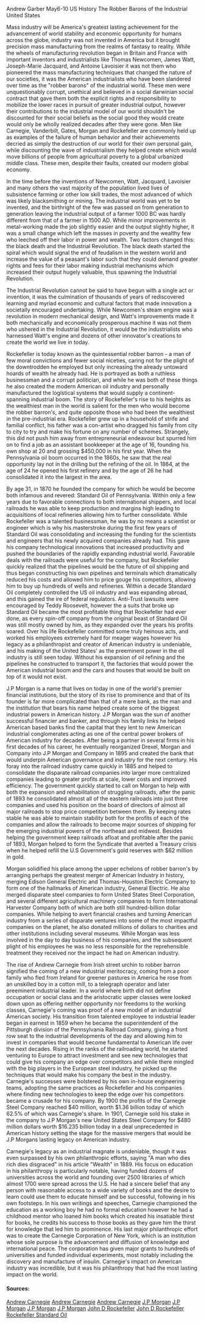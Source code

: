 Andrew Garber
May6-10
US History
The Robber Barons of the Industrial United States

Mass industry will be America's greatest lasting achievement for the advancement of world stability and economic opportunity for humans across the globe, industry was not invented in America but it brought precision mass manufacturing from the realms of fantasy to reality. While the wheels of manufacturing revolution began in Britain and France with important inventors and industrialists like Thomas Newcomen, James Watt, Joseph-Marie Jacquard, and Antoine Lavoisier it was not them who pioneered the mass manufacturing techniques that changed the nature of our societies, it was the American industrialists who have been slandered over time as the "robber barons" of the industrial world. These men were unquestionably corrupt, unethical and believed in a social darwinian social contract that gave them both the explicit rights and responsibility to mobilize the lower races in pursuit of greater industrial output, however their contributions to the industrial model of our world shouldn't be discounted for their social beliefs as the social good they would create would only be wholly realized decades after they were gone. Men like Carnegie, Vanderbilt, Gates, Morgan and Rockefeller are commonly held up as examples of the failure of human behavior and their achievements decried as simply the destruction of our world for their own personal gain, while discounting the wave of industrialism they helped create which would move billions of people from agricultural poverty to a global urbanized middle class. These men, despite their faults, created our modern global economy. 

In the time before the inventions of Newcomen, Watt, Jacquard, Lavoisier and many others the vast majority of the population lived lives of subsistence farming or other low skill trades, the most advanced of which was likely blacksmithing or mining. The industrial world was yet to be invented, and the birthright of the few was passed on from generation to generation leaving the industrial output of a farmer 1000 BC was hardly different from that of a farmer in 1500 AD. While minor improvements in metal-working made the job slightly easier and the output slightly higher, it was a small change which left the masses in poverty and the wealthy few who leeched off their labor in power and wealth. Two factors changed this: the black death and the Industrial Revolution. The black death started the spiral which would signal the end of feudalism in the western world and increase the value of a peasant's labor such that they could demand greater rights and fees for their labor making industrial mechanisms which increased their output hugely valuable, thus spawning the Industrial Revolution. 

The Industrial Revolution cannot be said to have begun with a single act or invention, it was the culmination of thousands of years of rediscovered learning and myriad economic and cultural factors that made innovation a societally encouraged undertaking. While Newcomen's steam engine was a revolution in modern mechanical design, and Watt's improvements made it both mechanically and economically prosperous machine it was not them who ushered in the Industrial Revolution, it would be the industrialists who harnessed Watt's engine and dozens of other innovator's creations to create the world we live in today.

Rockefeller is today known as the quintessential robber barron - a man of few moral convictions and fewer social niceties, caring not for the plight of the downtrodden he employed but only increasing the already untoward hoards of wealth he already had. He is portrayed as both a ruthless businessman and a corrupt politician, and while he was both of these things he also created the modern American oil industry and personally manufactured the logistical systems that would supply a continent-spanning industrial boom. The story of Rockefeller's rise to his heights as the wealthiest man in the world is salient for the men who would become the robber barron's, and quite opposite those who had been the wealthiest in the pre-industrial era. Rockefeller grew up in a household of strife and familial conflict, his father was a con-artist who dragged his family from city to city to try and make his fortune on any number of schemes. Strangely, this did not push him away from entrepreneurial endeavour but spurred him on to find a job as an assistant bookkeeper at the age of 16, founding his own shop at 20 and grossing $450,000 in his first year. When the Pennsylvania oil boom occurred in the 1860s, he saw that the real opportunity lay not in the drilling but the refining of the oil. In 1864, at the age of 24 he opened his first refinery and by the age of 26 he had consolidated it into the largest in the area. 

By age 31, in 1870 he founded the company for which he would be become both infamous and revered: Standard Oil of Pennsylvania. Within only a few years due to favorable connections to both international shippers, and local railroads he was able to keep production and margins high leading to acquisitions of local refineries allowing him to further consolidate. While Rockefeller was a talented businessman, he was by no means a scientist or engineer which is why his masterstroke during the first few years of Standard Oil was consolidating and increasing the funding for the scientists and engineers that his newly acquired companies already had. This gave his company technological innovations that increased productivity and pushed the boundaries of the rapidly expanding industrial world. Favorable deals with the railroads were useful for the company, but Rockefeller quickly realized that the pipelines would be the future of oil shipping and thus began constructing his own pipelines and terminals which dramatically reduced his costs and allowed him to price gouge his competitors, allowing him to buy up hundreds of wells and refineries. Within a decade Standard Oil completely controlled the US oil industry and was expanding abroad, and this gained the ire of federal regulators. Anti-Trust lawsuits were encouraged by Teddy Roosevelt, however the a suits that broke up Standard Oil became the most profitable thing that Rockefeller had ever done, as every spin-off company from the original beast of Standard Oil was still mostly owned by him, as they expanded over the years his profits soared. Over his life Rockefeller committed some truly heinous acts, and worked his employees extremely hard for meager wages however his legacy as a philanthropist and creator of American industry is undeniable, and his making of the United States' as the preeminent power in the oil industry is still seen today. Without his expansion of oil refining and the pipelines he constructed to transport it, the factories that would power the American industrial boom and the cars and houses that would be built on top of it would not exist.

J.P Morgan is a name that lives on today in one of the world's premier financial institutions, but the story of its rise to prominence and that of its founder is far more complicated than that of a mere bank, as the man and the institution that bears his name helped create some of the biggest industrial powers in American history. J.P Morgan was the sun of another successful financier and banker, and through his family links he helped American based banks find the capital that they lent to new American industrial conglomerates acting as one of the central power brokers of American industry for decades. After being a partner in several firms in his first decades of his career, he eventually reorganized Drexel, Morgan and Company into J.P Morgan and Company in 1895 and created the bank that would underpin American governance and industry for the next century. His foray into the railroad industry came quickly in 1885 and helped to consolidate the disparate railroad companies into larger more centralized companies leading to greater profits at scale, lower costs and improved efficiency. The government quickly started to call on Morgan to help with both the expansion and rehabilitation of struggling railroads, after the panic of 1893 he consolidated almost all of the eastern railroads into just three companies and used his position on the board of directors of almost all major railroads to stop price competition between them. By keeping rates stable he was able to maintain stability both for the profits of each of the companies and allow the railroads to become major sources of shipping for the emerging industrial powers of the northeast and midwest. Besides helping the government keep railroads afloat and profitable after the panic of 1893, Morgan helped to form the Syndicate that averted a Treasury crisis when he helped refill the U.S Government's gold reserves with $62 million in gold.

Morgan solidified his place among the upper echelons of robber barron's by arranging perhaps the greatest merger of American Industry in history, merging Edison General Electric and Thomas-Houston Electric Company to form one of the hallmarks of American industry, General Electric. He also merged disparate steel companies to form United States Steel Corporation, and several different agricultural machinery companies to form International Harvester Company both of which are both still hundred-billion dollar companies. While helping to avert financial crashes and turning American industry from a series of disparate ventures into some of the most impactful companies on the planet, he also donated millions of dollars to charities and other institutions including several museums. While Morgan was less involved in the day to day business of his companies, and the subsequent plight of his employees he was no less responsible for the reprehensible treatment they received nor the impact he had on American industry.

The rise of Andrew Carnegie from Irish street urchin to robber barron signified the coming of a new industrial meritocracy, coming from a poor family who fled from Ireland for greener pastures in America he rose from an unskilled boy in a cotton mill, to a telegraph operator and later preeminent industrial leader. In a world where birth did not define occupation or social class and the aristocratic upper classes were looked down upon as offering neither opportunity nor freedoms to the working classes, Carnegie's coming was proof of a new model of an industrial American society. His transition from talented employee to industrial leader began in earnest in 1859 when he became the superintendent of the Pittsburgh division of the Pennsylvania Railroad Company, giving a front row seat to the industrial developments of the day and allowing him to invest in companies that would become fundamental to American life over the next decades. Rising in the ranks of the railroading world, he started venturing to Europe to attract investment and see new technologies that could give his company an edge over competitors and while there mingled with the big players in the European steel industry, he picked up the techniques that would make his company the best in the industry. Carnegie's successes were bolstered by his own in-house engineering teams, adopting the same practices as Rockefeller and his companies where finding new technologies to keep the edge over his competitors became a crusade for his company. By 1900 the profits of the Carnegie Steel Company reached $40 million, worth $1.36 billion today of which 62.5% of which was Carnegie's share. In 1901, Carnegie sold his stake in the company to J.P Morgan's new United States Steel Company for $480 million dollars worth $16.235 billion today in a deal unprecedented in American history setting the stage for the massive mergers that would be J.P Morgans lasting legacy on American industry.

Carnegie's legacy as an industrial magnate is undeniable, though it was even surpassed by his own philanthropic efforts, saying "A man who dies rich dies disgraced" in his article "Wealth" in 1889. His focus on education in his philanthropy is particularly notable, having funded dozens of universities across the world and founding over 2500 libraries of which almost 1700 were spread across the U.S. He had a sincere belief that any person with reasonable access to a wide variety of books and the desire to learn could use them to educate himself and be successful, following in his own footsteps. In his own writings and speeches, Carnegie championed the education as a working boy he had no formal education however he had a childhood mentor who loaned him books which created his insatiable thirst for books, he credits his success to those books as they gave him the thirst for knowledge that led him to prominence. His last major philanthropic effort was to create the Carnegie Corporation of New York, which is an institution whose sole purpose is the advancement and diffusion of knowledge and international peace. The corporation has given major grants to hundreds of universities and funded individual experiments, most notably including the discovery and manufacture of insulin. Carnegie's impact on American industry was incredible, but it was his philanthropy that had the most lasting impact on the world.

#### Sources:
[Andrew Carnegie](https://www.biography.com/business-figure/andrew-carnegie)
[Andrew Carnegie](https://www.history.com/topics/19th-century/andrew-carnegie)
[Andrew Carnegie](https://www.carnegie.org/interactives/foundersstory/#!/)
[J.P Morgan](https://www.biography.com/business-figure/jp-morgan)
[J.P Morgan](https://www.ushistory.org/us/36d.asp)
[J.P Morgan](https://www.britannica.com/biography/J-P-Morgan)
[J.P Morgan](https://www.history.com/topics/19th-century/john-pierpont-morgan)
[John D Rockefeller](https://www.biography.com/business-figure/john-d-rockefeller)
[John D Rockefeller](https://www.britannica.com/biography/John-D-Rockefeller)
[Rockefeller Standard Oil](https://www.britannica.com/topic/Standard-Oil)